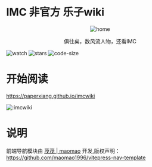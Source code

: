 # IMC 非官方 乐子wiki

<p align="center">
  <img src="https://avatars.githubusercontent.com/u/89193024?v=4&size=1024" alt="home" />
</p>
<p align="center"> 俱往矣，数风流人物，还看IMC </p>

![watch](https://badgen.net/github/watchers/PaperXiang/imcwiki)
![stars](https://badgen.net/github/stars/PaperXiang/imcwiki)
![code-size](https://img.shields.io/github/repo-size/PaperXiang/imcwiki)

# 开始阅读

https://paperxiang.github.io/imcwiki

![:imcwiki](https://count.kjchmc.cn/get/@:imcwiki)

# 说明

前端导航模块由 [茂茂 | maomao](https://github.com/maomao1996) 开发,版权声明：<https://github.com/maomao1996/vitepress-nav-template>
